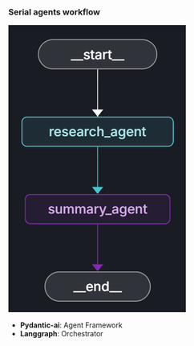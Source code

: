 ### Serial agents workflow
![Serial Flow Graph](serial_agent.png)

* **Pydantic-ai**: Agent Framework
* **Langgraph**: Orchestrator
